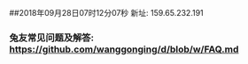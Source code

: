 ##2018年09月28日07时12分07秒 新址: 159.65.232.191
### 兔友常见问题及解答: https://github.com/wanggonging/d/blob/w/FAQ.md
